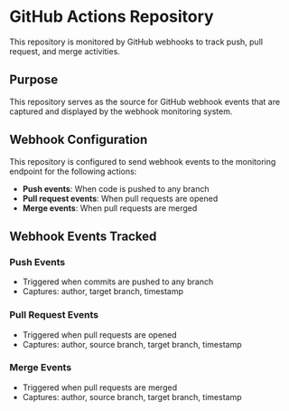 # GitHub Actions Repository

This repository is monitored by GitHub webhooks to track push, pull request, and merge activities.

## Purpose

This repository serves as the source for GitHub webhook events that are captured and displayed by the webhook monitoring system.

## Webhook Configuration

This repository is configured to send webhook events to the monitoring endpoint for the following actions:

- **Push events**: When code is pushed to any branch
- **Pull request events**: When pull requests are opened
- **Merge events**: When pull requests are merged

## Webhook Events Tracked

### Push Events
- Triggered when commits are pushed to any branch
- Captures: author, target branch, timestamp

### Pull Request Events
- Triggered when pull requests are opened
- Captures: author, source branch, target branch, timestamp

### Merge Events
- Triggered when pull requests are merged
- Captures: author, source branch, target branch, timestamp

